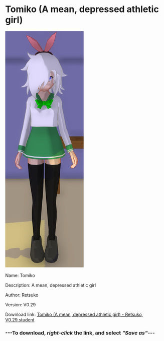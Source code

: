 # Tomiko (A mean, depressed athletic girl)

<img src = "https://raw.githubusercontent.com/Arbiter1223/Daigaku-Gurashi-Custom-Students/master/Students/Files/Tomiko%20(A%20mean%2C%20depressed%20athletic%20girl).png">

Name: Tomiko

Description: A mean, depressed athletic girl

Author: Retsuko

Version: V0.29

Download link: <a href="https://raw.githubusercontent.com/Arbiter1223/Daigaku-Gurashi-Custom-Students/master/Students/Files/Tomiko%20(A%20mean%2C%20depressed%20athletic%20girl)%20-%20Retsuko%2C%20V0.29.student">Tomiko (A mean, depressed athletic girl) - Retsuko, V0.29.student</a>

### ---**To download, _right-click_ the link, and select _"Save as"_**---
